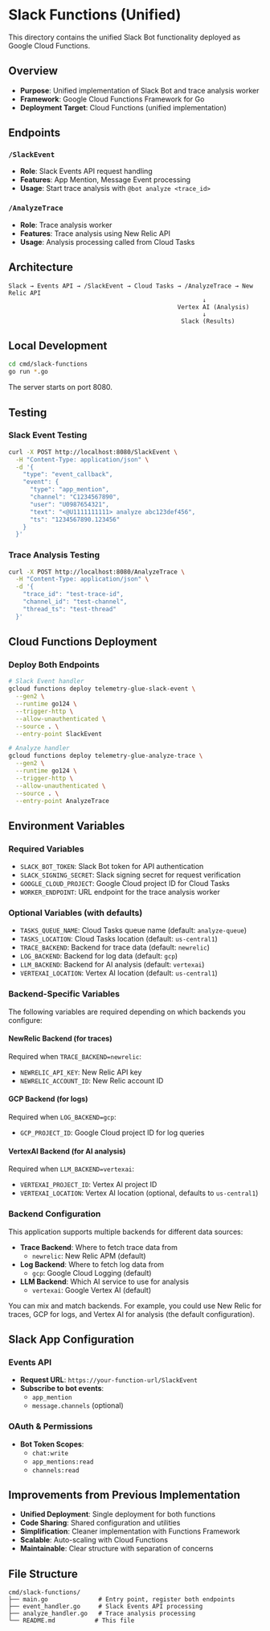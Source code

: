 # Slack Functions (Unified)

This directory contains the unified Slack Bot functionality deployed as Google Cloud Functions.

## Overview

- **Purpose**: Unified implementation of Slack Bot and trace analysis worker
- **Framework**: Google Cloud Functions Framework for Go
- **Deployment Target**: Cloud Functions (unified implementation)

## Endpoints

### `/SlackEvent`

- **Role**: Slack Events API request handling
- **Features**: App Mention, Message Event processing
- **Usage**: Start trace analysis with `@bot analyze <trace_id>`

### `/AnalyzeTrace`

- **Role**: Trace analysis worker
- **Features**: Trace analysis using New Relic API
- **Usage**: Analysis processing called from Cloud Tasks

## Architecture

```
Slack → Events API → /SlackEvent → Cloud Tasks → /AnalyzeTrace → New Relic API
                                                      ↓
                                               Vertex AI (Analysis)
                                                      ↓
                                                Slack (Results)
```

## Local Development

```bash
cd cmd/slack-functions
go run *.go
```

The server starts on port 8080.

## Testing

### Slack Event Testing

```bash
curl -X POST http://localhost:8080/SlackEvent \
  -H "Content-Type: application/json" \
  -d '{
    "type": "event_callback",
    "event": {
      "type": "app_mention",
      "channel": "C1234567890",
      "user": "U0987654321",
      "text": "<@U1111111111> analyze abc123def456",
      "ts": "1234567890.123456"
    }
  }'
```

### Trace Analysis Testing

```bash
curl -X POST http://localhost:8080/AnalyzeTrace \
  -H "Content-Type: application/json" \
  -d '{
    "trace_id": "test-trace-id",
    "channel_id": "test-channel",
    "thread_ts": "test-thread"
  }'
```

## Cloud Functions Deployment

### Deploy Both Endpoints

```bash
# Slack Event handler
gcloud functions deploy telemetry-glue-slack-event \
  --gen2 \
  --runtime go124 \
  --trigger-http \
  --allow-unauthenticated \
  --source . \
  --entry-point SlackEvent

# Analyze handler
gcloud functions deploy telemetry-glue-analyze-trace \
  --gen2 \
  --runtime go124 \
  --trigger-http \
  --allow-unauthenticated \
  --source . \
  --entry-point AnalyzeTrace
```

## Environment Variables

### Required Variables

- `SLACK_BOT_TOKEN`: Slack Bot token for API authentication
- `SLACK_SIGNING_SECRET`: Slack signing secret for request verification
- `GOOGLE_CLOUD_PROJECT`: Google Cloud project ID for Cloud Tasks
- `WORKER_ENDPOINT`: URL endpoint for the trace analysis worker

### Optional Variables (with defaults)

- `TASKS_QUEUE_NAME`: Cloud Tasks queue name (default: `analyze-queue`)
- `TASKS_LOCATION`: Cloud Tasks location (default: `us-central1`)
- `TRACE_BACKEND`: Backend for trace data (default: `newrelic`)
- `LOG_BACKEND`: Backend for log data (default: `gcp`)
- `LLM_BACKEND`: Backend for AI analysis (default: `vertexai`)
- `VERTEXAI_LOCATION`: Vertex AI location (default: `us-central1`)

### Backend-Specific Variables

The following variables are required depending on which backends you configure:

#### NewRelic Backend (for traces)

Required when `TRACE_BACKEND=newrelic`:

- `NEWRELIC_API_KEY`: New Relic API key
- `NEWRELIC_ACCOUNT_ID`: New Relic account ID

#### GCP Backend (for logs)

Required when `LOG_BACKEND=gcp`:

- `GCP_PROJECT_ID`: Google Cloud project ID for log queries

#### VertexAI Backend (for AI analysis)

Required when `LLM_BACKEND=vertexai`:

- `VERTEXAI_PROJECT_ID`: Vertex AI project ID
- `VERTEXAI_LOCATION`: Vertex AI location (optional, defaults to `us-central1`)

### Backend Configuration

This application supports multiple backends for different data sources:

- **Trace Backend**: Where to fetch trace data from
  - `newrelic`: New Relic APM (default)
- **Log Backend**: Where to fetch log data from
  - `gcp`: Google Cloud Logging (default)
- **LLM Backend**: Which AI service to use for analysis
  - `vertexai`: Google Vertex AI (default)

You can mix and match backends. For example, you could use New Relic for traces, GCP for logs, and Vertex AI for analysis (the default configuration).

## Slack App Configuration

### Events API

- **Request URL**: `https://your-function-url/SlackEvent`
- **Subscribe to bot events**:
  - `app_mention`
  - `message.channels` (optional)

### OAuth & Permissions

- **Bot Token Scopes**:
  - `chat:write`
  - `app_mentions:read`
  - `channels:read`

## Improvements from Previous Implementation

- **Unified Deployment**: Single deployment for both functions
- **Code Sharing**: Shared configuration and utilities
- **Simplification**: Cleaner implementation with Functions Framework
- **Scalable**: Auto-scaling with Cloud Functions
- **Maintainable**: Clear structure with separation of concerns

## File Structure

```
cmd/slack-functions/
├── main.go              # Entry point, register both endpoints
├── event_handler.go     # Slack Events API processing
├── analyze_handler.go   # Trace analysis processing
└── README.md           # This file
```
